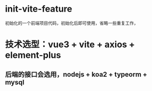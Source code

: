 # init-vite-feature
初始化的一个前端项目代码，初始化后即可使用，省略一些重复工作，
# 技术选型：vue3 + vite + axios + element-plus

## 后端的接口会选用，nodejs + koa2 + typeorm + mysql
